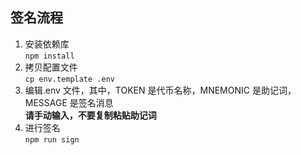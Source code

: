 ## 签名流程
1. 安装依赖库  
`npm install`
2. 拷贝配置文件  
`cp env.template .env`
3. 编辑.env 文件，其中，TOKEN 是代币名称，MNEMONIC 是助记词，MESSAGE 是签名消息  
**请手动输入，不要复制粘贴助记词**
4. 进行签名  
`npm run sign`